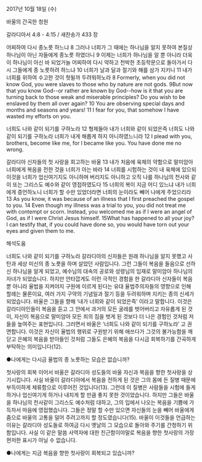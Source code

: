 2017년 10월 18일 (수)

바울의 간곡한 청원



갈라디아서 4:8 - 4:15 / 새찬송가 433 장


어찌하여 다시 종노릇 하느냐
8 그러나 너희가 그 때에는 하나님을 알지 못하여 본질상 하나님이 아닌 자들에게 종노릇 하였더니 9 이제는 너희가 하나님을 알 뿐 아니라 더욱이 하나님이 아신 바 되었거늘 어찌하여 다시 약하고 천박한 초등학문으로 돌아가서 다시 그들에게 종 노릇하려 하느냐 10 너희가 날과 달과 절기와 해를 삼가 지키니 11 내가 너희를 위하여 수고한 것이 헛될까 두려워하노라
8 Formerly, when you did not know God, you were slaves to those who by nature are not gods. 9But now that you know God--or rather are known by God--how is it that you are turning back to those weak and miserable principles? Do you wish to be enslaved by them all over again? 10 You are observing special days and months and seasons and years! 11 I fear for you, that somehow I have wasted my efforts on you.

너희도 나와 같이 되기를 구하노라
12 형제들아 내가 너희와 같이 되었은즉 너희도 나와 같이 되기를 구하노라 너희가 내게 해롭게 하지 아니하였느니라
12 I plead with you, brothers, become like me, for I became like you. You have done me no wrong.

갈라디아 신자들의 첫 사랑을 회고하는 바울
13 내가 처음에 육체의 약함으로 말미암아 너희에게 복음을 전한 것을 너희가 아는 바라 14 너희를 시험하는 것이 내 육체에 있으되 이것을 너희가 업신여기지도 아니하며 버리지도 아니하고 오직 나를 하나님의 천사와 같이 또는 그리스도 예수와 같이 영접하였도다 15 너희의 복이 지금 어디 있느냐 내가 너희에게 증언하노니 너희가 할 수만 있었더라면 너희의 눈이라도 빼어 나에게 주었으리라
13 As you know, it was because of an illness that I first preached the gospel to you. 14 Even though my illness was a trial to you, you did not treat me with contempt or scorn. Instead, you welcomed me as if I were an angel of God, as if I were Christ Jesus himself. 15What has happened to all your joy? I can testify that, if you could have done so, you would have torn out your eyes and given them to me.

해석도움





너희도 나와 같이 되기를 구하노라
갈라디아의 신자들은 원래 하나님을 알지 못했고 사탄과 세상 미신의 종 노릇을 하며 살았던 사람입니다. 그런 그들이 복음을 들음으로 선하신 하나님을 알게 되었고, 예수님의 대속의 공로와 성령님의 임재로 말미암아 하나님의 자녀가 되었습니다. 하지만 안타깝게도 이런 극적인 경험을 한 갈라디아 신자들이 복음뿐 아니라 율법을 지켜야지 구원에 이르게 된다는 유대 율법주의자들의 영향으로 인해 할례는 물론이요, 여러 가지 구약의 기념일과 절기 등을 두려워하며 지키는 종의 신세가 되었습니다. 바울은 그들을 향해 ‘내가 너희와 같이 되었은즉’ 이라고 말합니다. 이것은 갈라디아인들이 복음을 듣고 그 안에서 과거의 모든 굴레를 벗어버리고 자유롭게 된 것이, 자신이 복음으로 말미암아 모든 죄의 짐을 벗게 된 것보다 더 나은 경험인 것처럼 저들을 높여주는 표현입니다. 그러면서 바울은 ‘너희도 나와 같이 되기를 구하노라’ 고 권면합니다. 이것은 자신이 율법의 행위로 구원받기 위해 애쓰다가 그것의 불가능함을 깨닫고 은혜의 복음을 받아들인 것처럼 그들도 은혜의 복음을 다시금 회복하기를 간곡하게 부탁하는 의미입니다(12).

●나에게는 다시금 율법의 종 노릇하는 모습은 없습니까?

첫사랑의 회복
이어서 바울은 갈라디아 성도들의 바울 자신과 복음을 향한 첫사랑을 상기시킵니다. 사실 바울이 갈라디아에서 복음을 전하게 된 것은 그의 몸에 든 질병 때문에 부득이하게 체류함으로 이루어진 것입니다(13). 그런데 이 질병은 사람들을 시험에 들게 하거나 업신여기게 하거나 내치게 할 만큼 좋지 못한 것이었습니다. 하지만 그들은 바울을 하나님의 천사같이 그리스도 예수처럼 대하고, 그의 입에서 나오는 복음을 기쁨에 가득차서 마음에 영접했습니다. 그들은 정말 할 수만 있으면 자신들의 눈을 빼어 바울에게 줌으로 바울의 고통을 덜어 주려고까지 할 정도였습니다(15). 바울이 이것들을 언급하는 이유는 갈라디아 성도들로 하여금 다시 옛날의 그 모습으로 돌아와 주기를 간청하기 위함입니다. 사실 이 같은 말씀 사역자에 대한 친근함이야말로 복음을 향한 첫사랑의 가장 현저한 표시가 아닐 수 없습니다.

●나에게는 지금 복음을 향한 첫사랑이 회복되고 있습니까?